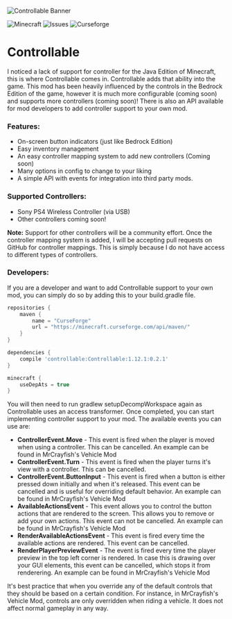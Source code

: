 ![Controllable Banner](https://i.imgur.com/ILkyAfn.png)

![Minecraft](https://img.shields.io/badge/dynamic/json?label=Minecraft&query=%24.files%5B0%5D.version&url=https://api.cfwidget.com/minecraft/mc-mods/controllable&style=for-the-badge&logo=appveyor) ![Issues](https://img.shields.io/github/issues/MrCrayfish/Controllable?style=for-the-badge&logo=appveyor) 
![Curseforge](https://cf.way2muchnoise.eu/full_controllable_downloads.svg?badge_style=for_the_badge)

# Controllable

I noticed a lack of support for controller for the Java Edition of Minecraft, this is where Controllable comes in. Controllable adds that ability into the game. This mod has been heavily influenced by the controls in the Bedrock Edition of the game, however it is much more configurable (coming soon) and supports more controllers (coming soon)! There is also an API available for mod developers to add controller support to your own mod.

### Features:
* On-screen button indicators (just like Bedrock Edition)
* Easy inventory management
* An easy controller mapping system to add new controllers (Coming soon)
* Many options in config to change to your liking
* A simple API with events for integration into third party mods.

### Supported Controllers:
* Sony PS4 Wireless Controller (via USB)
* Other controllers coming soon!

**Note:** Support for other controllers will be a community effort. Once the controller mapping system is added, I will be accepting pull requests on GitHub for controller mappings. This is simply because I do not have access to different types of controllers.

### Developers:
If you are a developer and want to add Controllable support to your own mod, you can simply do so by adding this to your build.gradle file.

```gradle
repositories {
    maven {
        name = "CurseForge"
        url = "https://minecraft.curseforge.com/api/maven/"
    }
}

dependencies {
    compile 'controllable:Controllable:1.12.1:0.2.1'
}

minecraft {
    useDepAts = true
}
```

You will then need to run gradlew setupDecompWorkspace again as Controllable uses an access transformer. Once completed, you can start implementing controller support to your mod. The available events you can use are:

* **ControllerEvent.Move** - This event is fired when the player is moved when using a controller. This can be cancelled. An example can be found in MrCrayfish's Vehicle Mod
* **ControllerEvent.Turn** - This event is fired when the player turns it's view with a controller. This can be cancelled. 
* **ControllerEvent.ButtonInput** - This event is fired when a button is either pressed down initially and when it's released. This event can be cancelled and is useful for overriding default behavior. An example can be found in MrCrayfish's Vehicle Mod
* **AvailableActionsEvent** - This event allows you to control the button actions that are rendered to the screen. This allows you to remove or add your own actions. This event can not be cancelled. An example can be found in MrCrayfish's Vehicle Mod
* **RenderAvailableActionsEvent** - This event is fired every time the available actions are rendered. This event can be cancelled.
* **RenderPlayerPreviewEvent** - The event is fired every time the player preview in the top left corner is rendered. In case this is drawing over your GUI elements, this event can be cancelled, which stops it from renderering. An example can be found in MrCrayfish's Vehicle Mod

It's best practice that when you override any of the default controls that they should be based on a certain condition. For instance, in MrCrayfish's Vehicle Mod, controls are only overridden when riding a vehicle. It does not affect normal gameplay in any way.
